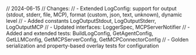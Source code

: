 // 2024-06-15
// Changes:
// - Extended LogConfig: support for output (stdout, stderr, file, MCP), format (custom, json, text, unknown), dynamic level
// - Added constants LogOutputStdout, LogOutputStderr, LogOutputMCP
// - Updated interfaces: LoggerSpec, MCPServerNotifier
// - Added and extended tests: BuildLogConfig, GetAgentConfig, GetLLMConfig, GetMCPServerConfig, GetMCPConnectorConfig
// - Golden serialization and property-based overlay tests for configuration
